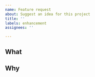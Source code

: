 ```yaml
---
name: Feature request
about: Suggest an idea for this project
title: ''
labels: enhancement
assignees: ''

---
```


## What
<!-- Tell me about the feature -->

## Why
<!-- Why do we need this? -->
